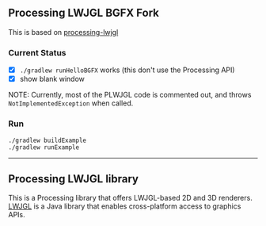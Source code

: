 ## Processing LWJGL BGFX Fork

This is based on [processing-lwjgl](https://github.com/codeanticode/processing-lwjgl)

### Current Status

- [x] `./gradlew runHelloBGFX` works (this don't use the Processing API)
- [x] show blank window

NOTE: Currently, most of the PLWJGL code is commented out, and throws `NotImplementedException` when called.

### Run

```
./gradlew buildExample
./gradlew runExample
```

-----

## Processing LWJGL library

This is a Processing library that offers LWJGL-based 2D and 3D renderers. [LWJGL](https://www.lwjgl.org/) is a Java library that enables cross-platform access to graphics APIs.